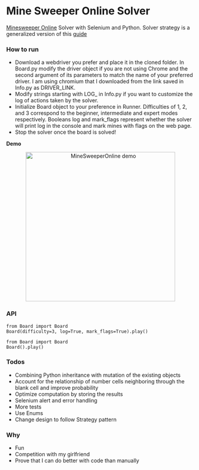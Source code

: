 # Mine Sweeper Online Solver
[Minesweeper Online](http://minesweeperonline.com/) Solver with Selenium and Python. Solver strategy is a generalized version of this [guide](http://www.minesweeper.info/wiki/Strategy)

### How to run
- Download a webdriver you prefer and place it in the cloned folder. In Board.py modify the driver object if you are not using Chrome and the second argument of its parameters to match the name of your preferred driver. I am using chromium that I downloaded from the link saved in Info.py as DRIVER_LINK.
- Modify strings starting with LOG_ in Info.py if you want to customize the log of actions taken by the solver.
- Initialize Board object to your preference in Runner. Difficulties of 1, 2, and 3 correspond to the beginner, intermediate and expert modes respectively. Booleans log and mark_flags represent whether the solver will print log in the console and mark mines with flags on the web page.
- Stop the solver once the board is solved!

**Demo**

<p align="center">
  <img src="https://raw.githubusercontent.com/h0rban/minesweeper-online-solver/master/solver_example.gif" alt="MineSweeperOnline demo" height="400"/>
</p>


### API
```pyhton
from Board import Board
Board(difficulty=3, log=True, mark_flags=True).play()
```
```pyhton
from Board import Board
Board().play()
```

### Todos
- Combining Python inheritance with mutation of the existing objects
- Account for the relationship of number cells neighboring through the blank cell and improve probability
- Optimize computation by storing the results
- Selenium alert and error handling
- More tests
- Use Enums
- Change design to follow Strategy pattern

### Why
- Fun
- Competition with my girlfriend
- Prove that I can do better with code than manually
